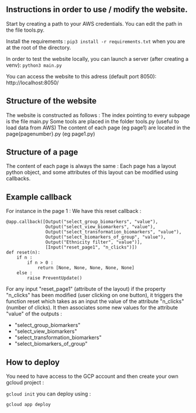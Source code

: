## Instructions in order to use / modify the website.

Start by creating a path to your AWS credentials. You can edit the path in the file tools.py.

Install the requirements : 
`pip3 install -r requirements.txt` when you are at the root of the directory.

In order to test the website locally, you can launch a server (after creating a venv): 
`python3 main.py`

You can access the website to this adress (default port 8050): 
http://localhost:8050/

## Structure of the website 
The website is constructed as follows : 
The index pointing to every subpage is the file main.py
Some tools are placed in the folder tools.py (useful to load data from AWS)
The content of each page (eg page1) are located in the page{pagenumber}.py (eg page1.py)


## Structure of a page 
The content of each page is always the same : 
Each page has a layout python object, and some attributes of this layout can be modified using callbacks.

## Example callback
For instance in the page 1 : 
We have this reset callback : 

```
@app.callback([Output("select_group_biomarkers", "value"),
               Output("select_view_biomarkers", "value"),
               Output("select_transformation_biomarkers", "value"),
               Output("select_biomarkers_of_group", "value"),
               Output("Ethnicity filter", "value")],
               [Input("reset_page1", "n_clicks")])
def reset(n):
    if n :
        if n > 0 :
            return [None, None, None, None, None]
    else :
        raise PreventUpdate()
```
        
For any input "reset_page1" (attribute of the layout) if the property "n_clicks" has been modified (user clicking on one button), it triggers the function reset 
which takes as an input the value of the attribute "n_clicks" (number of clicks).
It then associates some new values for the attribute "value" of the outputs :
- "select_group_biomarkers"
- "select_view_biomarkers" 
- "select_transformation_biomarkers"
- "select_biomarkers_of_group"

## How to deploy 
You need to have access to the GCP account and then create your own gcloud project :

`gcloud init`
you can deploy using :

`gcloud app deploy`
